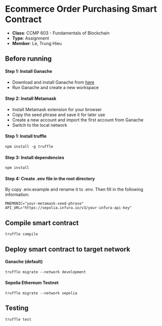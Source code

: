 # Ecommerce Order Purchasing Smart Contract
- **Class**: CCMP 603 - Fundamentals of Blockchain
- **Type**: Assignment
- **Member**: Le, Trung Hieu

## Before running
#### Step 1: Install Ganache
- Download and install Ganache from [here](https://www.trufflesuite.com/ganache)
- Run Ganache and create a new workspace

#### Step 2: Install Metamask
- Install Metamask extension for your browser
- Copy the seed phrase and save it for later use
- Create a new account and import the first account from Ganache
- Switch to the local network

#### Step 1: Install truffle
```
npm install -g truffle
```
#### Step 3: Install dependencies
```
npm install
```

#### Step 4: Create .env file in the root directory
By copy .env.example and rename it to .env. Then fill in the following information:
```
MNEMONIC="your-metamask-seed-phrase"
API_URL="https://sepolia.infura.io/v3/your-infura-api-key"
```

## Compile smart contract
```
truffle compile
```

## Deploy smart contract to target network
#### Ganache (default)
```
truffle migrate --network development
```
#### Sepolia Ethereum Testnet
```
truffle migrate --network sepolia
```

## Testing
```
truffle test
```